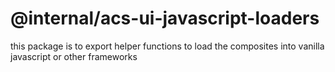 # @internal/acs-ui-javascript-loaders

this package is to export helper functions to load the composites into vanilla javascript or other frameworks